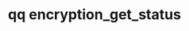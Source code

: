 ---
category: encryption
command: encryption_get_status
optional_options: []
permalink: /qq-cli-command-guide/encryption/encryption_get_status.html
positional_options: []
sidebar: qq_cli_command_reference_sidebar
summary: This section explains how to use the <code>qq encryption_get_status</code>
  command.
synopsis: Get the status of at-rest encryption.
title: qq encryption_get_status
usage: qq encryption_get_status [-h]
zendesk_source: qq CLI Command Guide

---